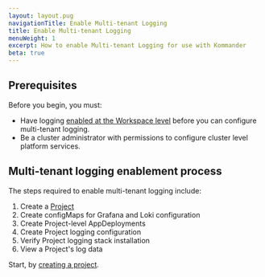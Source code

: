 ```yaml
---
layout: layout.pug
navigationTitle: Enable Multi-tenant Logging
title: Enable Multi-tenant Logging
menuWeight: 1
excerpt: How to enable Multi-tenant Logging for use with Kommander
beta: true
---
```


<!-- markdownlint-disable MD030 -->

## Prerequisites

Before you begin, you must:

-  Have logging [enabled at the Workspace level](../../enable-logging) before you can configure multi-tenant logging.
-  Be a cluster administrator with permissions to configure cluster level platform services.

## Multi-tenant logging enablement process

The steps required to enable multi-tenant logging include:

1. Create a [Project](../../../projects/#create-a-project)
1. Create configMaps for Grafana and Loki configuration
1. Create Project-level AppDeployments
1. Create Project logging configuration
1. Verify Project logging stack installation
1. View a Project's log data

Start, by [creating a project][create-project-logging].

[create-project-logging]: ../create-project-for-logging
